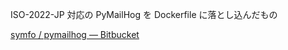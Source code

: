 ISO-2022-JP 対応の PyMailHog を Dockerfile に落とし込んだもの

[symfo / pymailhog — Bitbucket](https://bitbucket.org/symfo/pymailhog/src/master/)
